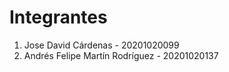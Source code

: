 # Integrantes

1. Jose David Cárdenas - 20201020099
2. Andrés Felipe Martín Rodríguez - 20201020137
